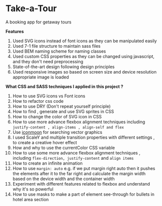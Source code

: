 # Take-a-Tour
 A booking app for getaway tours

**Features**
1) Used SVG icons instead of font icons as they can be manipulated easily 
2) Used 7-1 file structure to maintain sass files
3) Used BEM naming scheme for naming classes 
4) Used custom CSS properties as they can be changed using javascript, and they don't need preprocessing
5) State-of-the-art design following design principles
6) Used responsive images so based on screen size and device resolution appropriate image is loaded 

**What CSS and SASS techniques I applied in this project ?**
1) How to use SVG icons vs Font icons 
2) How to refactor css code 
3) How to use DRY (Don't repeat yourself principle)
4) How to find , generate and use SVG sprites in CSS
5) How to change the color of SVG icon in CSS
6) How to use more advance flexbox alignment techniques including `justify-content , align-items , align-self and flex `
7) Use [iconmoon](https://icomoon.io/) for searching vector graphics 
8) I used ScaleY and multiple transition properties with different settings , to create a creative hover effect
9) How and why to use the currentColor CSS variable 
10) How to use some more advance flexbox alignment techniques , including `flex-direction, justify-content` and `align items` 
11) How to create an infinite animation 
12) How to use `margin: auto` e.g. if we put margin right auto then it pushes the elements after it to the far right and calculate the margin width based on the device width and the container width 
13) Experiment with different features related to flexbox and understand why it's so powerful
14) How to use masks to make a part of element see-through for bullets in hotel area section
